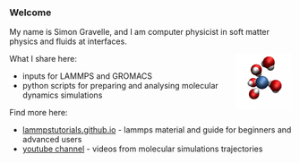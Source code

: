 ### Welcome

My name is Simon Gravelle, and I am computer physicist in soft matter physics and fluids at interfaces. 

<a href="webp">
  <img src="webp/dancingmolecules.webp" align="right" width="20%"/>
</a>

What I share here:

- inputs for LAMMPS and GROMACS
- python scripts for preparing and analysing molecular dynamics simulations

Find more here:

- [lammpstutorials.github.io](lammpstutorials.github.io) - lammps material and guide for beginners and advanced users
- [youtube channel](https://www.youtube.com/c/SimonGravelle) - videos from molecular simulations trajectories




<!--

Some of the content here is related to [LAMMPS Tutorials](https://lammpstutorials.github.io/) webpage.


<!--

Solarized dark             |  Solarized Ocean           | test
:-------------------------:|:-------------------------: | :-------------------------:
![](https://raw.githubusercontent.com/simongravelle/lammps-input-files/main/solids/silicalite/silicalite.png)  |  ![](https://raw.githubusercontent.com/simongravelle/lammps-input-files/main/solids/silicalite/silicalite.png) |  ![](https://raw.githubusercontent.com/simongravelle/lammps-input-files/main/solids/silicalite/silicalite.png)


#### LAMMPS tutorials for beginners

![YouTube Channel Subscribers](https://img.shields.io/youtube/channel/subscribers/UCLmK_9wpyLVpcP7BPgN6BIw?style=social)



.. image:: https://img.shields.io/youtube/channel/subscribers/UCLmK_9wpyLVpcP7BPgN6BIw?style=social   :alt: YouTube Channel Subscribers




https://img.shields.io/youtube/channel/subscribers/UCLmK_9wpyLVpcP7BPgN6BIw?style=social


<a href="https://gitlab.com/sgravelle"><img src="https://img.shields.io/badge/GitLab-330F63?style=for-the-badge&logo=gitlab&logoColor=white
"></a>

-->

